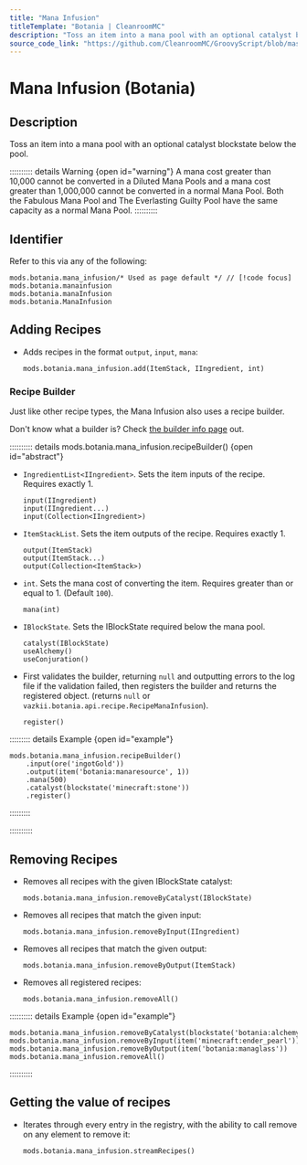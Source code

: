 ```yaml
---
title: "Mana Infusion"
titleTemplate: "Botania | CleanroomMC"
description: "Toss an item into a mana pool with an optional catalyst blockstate below the pool."
source_code_link: "https://github.com/CleanroomMC/GroovyScript/blob/master/src/main/java/com/cleanroommc/groovyscript/compat/mods/botania/ManaInfusion.java"
---
```


# Mana Infusion (Botania)

## Description

Toss an item into a mana pool with an optional catalyst blockstate below the pool.

:::::::::: details Warning {open id="warning"}
A mana cost greater than 10,000 cannot be converted in a Diluted Mana Pools and a mana cost greater than 1,000,000 cannot be converted in a normal Mana Pool. Both the Fabulous Mana Pool and The Everlasting Guilty Pool have the same capacity as a normal Mana Pool.
::::::::::

## Identifier

Refer to this via any of the following:

```groovy:no-line-numbers {1}
mods.botania.mana_infusion/* Used as page default */ // [!code focus]
mods.botania.manainfusion
mods.botania.manaInfusion
mods.botania.ManaInfusion
```


## Adding Recipes

- Adds recipes in the format `output`, `input`, `mana`:

    ```groovy:no-line-numbers
    mods.botania.mana_infusion.add(ItemStack, IIngredient, int)
    ```


### Recipe Builder

Just like other recipe types, the Mana Infusion also uses a recipe builder.

Don't know what a builder is? Check [the builder info page](../../getting_started/builder.md) out.

:::::::::: details mods.botania.mana_infusion.recipeBuilder() {open id="abstract"}
- `IngredientList<IIngredient>`. Sets the item inputs of the recipe. Requires exactly 1.

    ```groovy:no-line-numbers
    input(IIngredient)
    input(IIngredient...)
    input(Collection<IIngredient>)
    ```

- `ItemStackList`. Sets the item outputs of the recipe. Requires exactly 1.

    ```groovy:no-line-numbers
    output(ItemStack)
    output(ItemStack...)
    output(Collection<ItemStack>)
    ```

- `int`. Sets the mana cost of converting the item. Requires greater than or equal to 1. (Default `100`).

    ```groovy:no-line-numbers
    mana(int)
    ```

- `IBlockState`. Sets the IBlockState required below the mana pool.

    ```groovy:no-line-numbers
    catalyst(IBlockState)
    useAlchemy()
    useConjuration()
    ```

- First validates the builder, returning `null` and outputting errors to the log file if the validation failed, then registers the builder and returns the registered object. (returns `null` or `vazkii.botania.api.recipe.RecipeManaInfusion`).

    ```groovy:no-line-numbers
    register()
    ```

::::::::: details Example {open id="example"}
```groovy:no-line-numbers
mods.botania.mana_infusion.recipeBuilder()
    .input(ore('ingotGold'))
    .output(item('botania:manaresource', 1))
    .mana(500)
    .catalyst(blockstate('minecraft:stone'))
    .register()
```

:::::::::

::::::::::

## Removing Recipes

- Removes all recipes with the given IBlockState catalyst:

    ```groovy:no-line-numbers
    mods.botania.mana_infusion.removeByCatalyst(IBlockState)
    ```

- Removes all recipes that match the given input:

    ```groovy:no-line-numbers
    mods.botania.mana_infusion.removeByInput(IIngredient)
    ```

- Removes all recipes that match the given output:

    ```groovy:no-line-numbers
    mods.botania.mana_infusion.removeByOutput(ItemStack)
    ```

- Removes all registered recipes:

    ```groovy:no-line-numbers
    mods.botania.mana_infusion.removeAll()
    ```

:::::::::: details Example {open id="example"}
```groovy:no-line-numbers
mods.botania.mana_infusion.removeByCatalyst(blockstate('botania:alchemycatalyst'))
mods.botania.mana_infusion.removeByInput(item('minecraft:ender_pearl'))
mods.botania.mana_infusion.removeByOutput(item('botania:managlass'))
mods.botania.mana_infusion.removeAll()
```

::::::::::

## Getting the value of recipes

- Iterates through every entry in the registry, with the ability to call remove on any element to remove it:

    ```groovy:no-line-numbers
    mods.botania.mana_infusion.streamRecipes()
    ```

